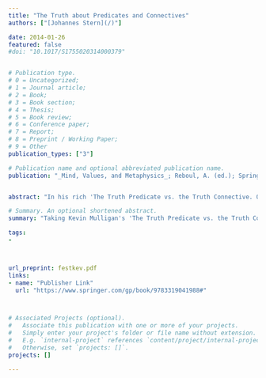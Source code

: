 ```yaml
---
title: "The Truth about Predicates and Connectives"
authors: ["[Johannes Stern](/)"]

date: 2014-01-26
featured: false
#doi: "10.1017/S1755020314000379"


# Publication type.
# 0 = Uncategorized;
# 1 = Journal article;
# 2 = Book;
# 3 = Book section;
# 4 = Thesis;
# 5 = Book review;
# 6 = Conference paper;
# 7 = Report;
# 8 = Preprint / Working Paper;
# 9 = Other
publication_types: ["3"]

# Publication name and optional abbreviated publication name.
publication: "_Mind, Values, and Metaphysics_; Reboul, A. (ed.); Springer."


abstract: "In his rich 'The Truth Predicate vs. the Truth Connective. On taking connectives seriously.' Kevin Mulligan (2010) starts an inquiry into the logical form of truth ascriptions and challenges the prevailing view which takes truth ascriptions to be of subject predicate form, that is a truth predicate applied to a name of a proposition or sentence. In this chapter we shall first discuss Mulligan’s proposal from the perspective of linguistics and, especially, syntax theory. Even though theory of syntax provides little evidence for Mulligan’s view, we shall argue that this does not disqualify the thesis that it is a truth connective (or operator as we shall frequently say) which figures in the logical form of truth ascriptions. This shall then look at the distinction between predicates and operators from a more logical point of view. It is often thought that we should opt for modal operators so the self-referential paradoxes are avoided. We argue that whether paradox will arise is not a question of grammatical category but of the expressive power of the approach."

# Summary. An optional shortened abstract.
summary: "Taking Kevin Mulligan's 'The Truth Predicate vs. the Truth Connective. On taking connectives seriously.' We discuss the distinction between sentential operators and sentential predicates."

tags:
-



url_preprint: festkev.pdf
links:
- name: "Publisher Link"
  url: "https://www.springer.com/gp/book/9783319041988#"



# Associated Projects (optional).
#   Associate this publication with one or more of your projects.
#   Simply enter your project's folder or file name without extension.
#   E.g. `internal-project` references `content/project/internal-project/index.md`.
#   Otherwise, set `projects: []`.
projects: []

---
```

